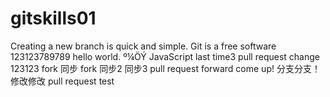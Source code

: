 ﻿# gitskills01
Creating a new branch is quick and simple.
Git is a free software
123123789789
hello world.
º¼ÖÝ
JavaScript
last time3
pull request
change
123123
fork 同步
fork 同步2
同步3
pull request
forward
come up!
分支分支！
修改修改
pull request test